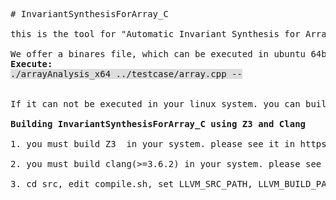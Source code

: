 <pre class="western"># InvariantSynthesisForArray_C

this is the tool for &quot;Automatic Invariant Synthesis for Arrays in Simple Programs&quot;.

We offer a binares file, which can be executed in ubuntu 64bit(&gt;= 14.04). 
<b>Execute:</b>
<span style="background: #dddddd"><span style="font-weight: normal">./arrayAnalysis_x64 ../testcase/array.cpp --</span></span>


If it can not be executed in your linux system. you can build it.

<b>Building InvariantSynthesisForArray_C using Z3 and Clang</b>

1. you must build Z3  in your system. please see it in https://github.com/Z3Prover/z3

2. you must build clang(&gt;=3.6.2) in your system. please see it in http://clang.llvm.org/get_started.html. 

3. cd src, edit compile.sh, set LLVM_SRC_PATH, LLVM_BUILD_PATH, LLVM_BIN_PATH, z3_src_path and z3_build_path, then run compile.sh

</pre>
